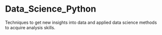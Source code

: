 # Data_Science_Python
Techniques to get new insights into data and applied data science methods to acquire analysis skills.

